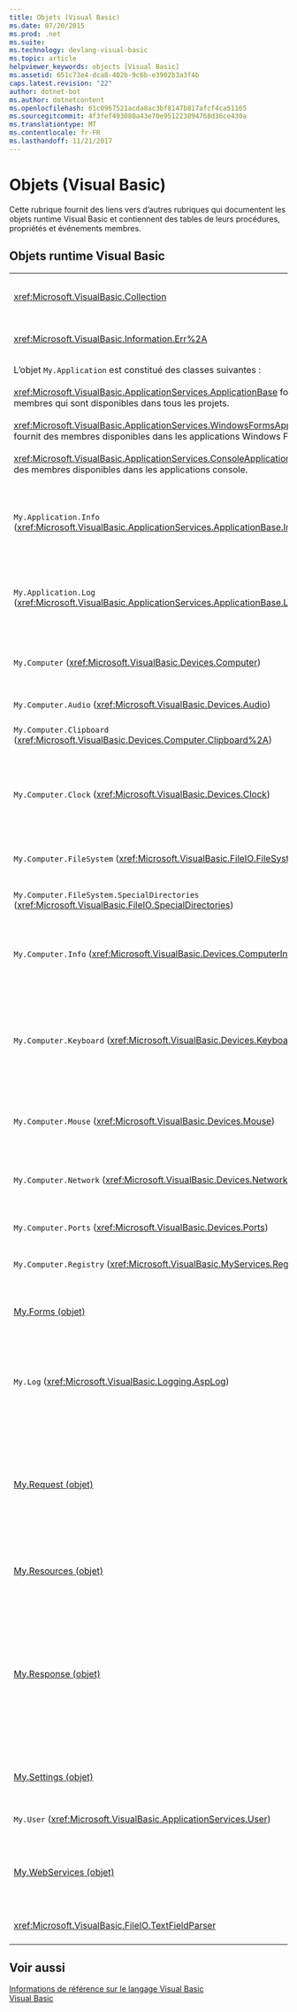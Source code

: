```yaml
---
title: Objets (Visual Basic)
ms.date: 07/20/2015
ms.prod: .net
ms.suite: 
ms.technology: devlang-visual-basic
ms.topic: article
helpviewer_keywords: objects [Visual Basic]
ms.assetid: 651c73e4-dca8-402b-9c6b-e3902b3a3f4b
caps.latest.revision: "22"
author: dotnet-bot
ms.author: dotnetcontent
ms.openlocfilehash: 61c0967521acda8ac3bf8147b817afcf4ca51165
ms.sourcegitcommit: 4f3fef493080a43e70e951223894768d36ce430a
ms.translationtype: MT
ms.contentlocale: fr-FR
ms.lasthandoff: 11/21/2017
---
```

# <a name="objects-visual-basic"></a>Objets (Visual Basic)
Cette rubrique fournit des liens vers d’autres rubriques qui documentent les objets runtime Visual Basic et contiennent des tables de leurs procédures, propriétés et événements membres.  
  
## <a name="visual-basic-run-time-objects"></a>Objets runtime Visual Basic  
  
|||  
|---|---|  
|<xref:Microsoft.VisualBasic.Collection>|Permet d’afficher facilement un groupe connexe d’éléments sous la forme d’un objet unique.|  
|<xref:Microsoft.VisualBasic.Information.Err%2A>|Contient des informations relatives aux erreurs d’exécution.|  
|L’objet `My.Application` est constitué des classes suivantes :<br /><br /> <xref:Microsoft.VisualBasic.ApplicationServices.ApplicationBase> fournit des membres qui sont disponibles dans tous les projets.<br /><br /> <xref:Microsoft.VisualBasic.ApplicationServices.WindowsFormsApplicationBase> fournit des membres disponibles dans les applications Windows Forms.<br /><br /> <xref:Microsoft.VisualBasic.ApplicationServices.ConsoleApplicationBase> fournit des membres disponibles dans les applications console.|Fournit des données qui sont associées uniquement à l’application ou la DLL actuelle. Aucune information de niveau système ne peut être modifiée avec `My.Application`.<br /><br /> Certains membres sont disponibles uniquement pour les applications Windows Forms ou console.|  
|`My.Application.Info` (<xref:Microsoft.VisualBasic.ApplicationServices.ApplicationBase.Info%2A>)|Fournit des propriétés permettant d’obtenir des informations relatives à une application, telles que le numéro de version, la description, les assemblys chargés, etc.|  
|`My.Application.Log` (<xref:Microsoft.VisualBasic.ApplicationServices.ApplicationBase.Log%2A>)|Fournit une propriété et des méthodes pour écrire les informations des événements et des exceptions dans les écouteurs de journalisation de l’application.|  
|`My.Computer` (<xref:Microsoft.VisualBasic.Devices.Computer>)|Fournit des propriétés permettant de manipuler des composants informatiques tels que le son, l’horloge, le clavier, le système de fichiers, etc.|  
|`My.Computer.Audio` (<xref:Microsoft.VisualBasic.Devices.Audio>)|Fournit des méthodes permettant de lire des sons.|  
|`My.Computer.Clipboard` (<xref:Microsoft.VisualBasic.Devices.Computer.Clipboard%2A>)|Fournit des méthodes permettant de manipuler le Presse-papiers.|  
|`My.Computer.Clock` (<xref:Microsoft.VisualBasic.Devices.Clock>)|Fournit des propriétés permettant d’accéder à l’heure locale actuelle et à l’heure UTC (Universal Coordinated Time), équivalent à l’heure GMT (Greenwich Mean Time), à partir de l’horloge système.|  
|`My.Computer.FileSystem` (<xref:Microsoft.VisualBasic.FileIO.FileSystem>)|Fournit des propriétés et des méthodes destinées à être utilisées avec les lecteurs, les fichiers et les répertoires.|  
|`My.Computer.FileSystem.SpecialDirectories` (<xref:Microsoft.VisualBasic.FileIO.SpecialDirectories>)|Fournit des propriétés utilisées pour accéder aux répertoires communément référencés.|  
|`My.Computer.Info` (<xref:Microsoft.VisualBasic.Devices.ComputerInfo>)|Fournit des propriétés permettant d’obtenir des informations sur la mémoire, les assemblys chargés, le nom et le système d’exploitation de l’ordinateur.|  
|`My.Computer.Keyboard` (<xref:Microsoft.VisualBasic.Devices.Keyboard>)|Fournit des propriétés utilisées pour accéder à l’état actuel du clavier, par exemple pour savoir quelles touches sont actuellement utilisées, et fournit une méthode permettant d’envoyer des séquences de touches à la fenêtre active.|  
|`My.Computer.Mouse` (<xref:Microsoft.VisualBasic.Devices.Mouse>)|Fournit des propriétés permettant d’obtenir des informations sur le format et la configuration de la souris installée sur l’ordinateur local.|  
|`My.Computer.Network` (<xref:Microsoft.VisualBasic.Devices.Network>)|Fournit une propriété, un événement et des méthodes permettant d’interagir avec le réseau auquel l’ordinateur est connecté.|  
|`My.Computer.Ports` (<xref:Microsoft.VisualBasic.Devices.Ports>)|Fournit une propriété et une méthode permettant d’accéder aux ports série de l’ordinateur.|  
|`My.Computer.Registry` (<xref:Microsoft.VisualBasic.MyServices.RegistryProxy>)|Fournit des propriétés et des méthodes permettant de manipuler le Registre.|  
|[My.Forms (objet)](../../../visual-basic/language-reference/objects/my-forms-object.md)|Fournit des propriétés permettant d’accéder à une instance de chaque Windows Form déclaré dans le projet actuel.|  
|`My.Log` (<xref:Microsoft.VisualBasic.Logging.AspLog>)|Fournit une propriété et des méthodes permettant d’écrire des informations sur les événements et les exceptions dans les écouteurs de journalisation de l’application pour les applications web.|  
|[My.Request (objet)](../../../visual-basic/language-reference/objects/my-request-object.md)|Obtient l’objet <xref:System.Web.HttpRequest> pour la page demandée. L’objet `My.Request` contient des informations sur la requête HTTP en cours.<br /><br /> L’objet `My.Request` est disponible uniquement pour les applications [!INCLUDE[vstecasp](~/includes/vstecasp-md.md)].|  
|[My.Resources (objet)](../../../visual-basic/language-reference/objects/my-resources-object.md)|Fournit des propriétés et des classes permettant d’accéder aux ressources d’une application.|  
|[My.Response (objet)](../../../visual-basic/language-reference/objects/my-response-object.md)|Obtient l'objet <xref:System.Web.HttpResponse> qui est associé à <xref:System.Web.UI.Page>. Cet objet vous permet d’envoyer des données de réponse HTTP à un client et contient des informations relatives à cette réponse.<br /><br /> L’objet `My.Response` est disponible uniquement pour les applications [!INCLUDE[vstecasp](~/includes/vstecasp-md.md)].|  
|[My.Settings (objet)](../../../visual-basic/language-reference/objects/my-settings-object.md)|Fournit des propriétés et des méthodes permettant d’accéder aux paramètres d’une application.|  
|`My.User` (<xref:Microsoft.VisualBasic.ApplicationServices.User>)|Permet d’accéder aux informations relatives à l’utilisateur actuel.|  
|[My.WebServices (objet)](../../../visual-basic/language-reference/objects/my-webservices-object.md)|Fournit des propriétés permettant de créer une instance unique de chaque service web qui est référencé par le projet actuel et d’y accéder.|  
|<xref:Microsoft.VisualBasic.FileIO.TextFieldParser>|Fournit des méthodes et des propriétés pour analyser des fichiers texte structurés.|  
  
## <a name="see-also"></a>Voir aussi  
 [Informations de référence sur le langage Visual Basic](../../../visual-basic/language-reference/index.md)  
 [Visual Basic](../../../visual-basic/index.md)
